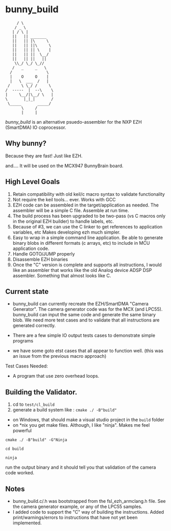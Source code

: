  # bunny_build
 

         / \
        / _ \
       | / \ |
       ||   || _______
       ||   || |\     \
       ||   || ||\     \
       ||   || || \    |
       ||   || ||  \__/
       ||   || ||   ||
        \\_/ \_/ \_//
       /   _     _   \
      /               \
      |    O     O    |
      |   \  ___  /   |
     /     \ \_/ /     \
    /  -----  |  --\    \
    |     \__/|\__/ \   |
    \       |_|_|       /
     \_____       _____/
           \     /
           |     |




*bunny_build* is an alternative psuedo-assembler for the NXP EZH (SmartDMA) IO coprocessor.

## Why bunny?

Because they are fast!  Just like EZH.

and....  It will be used on the MCX947 BunnyBrain board.

## High Level Goals

1. Retain compatibility with old keil/c macro syntax to validate functionality
2. Not require the keil tools... ever.  Works with GCC
3. EZH code can be assembled in the target/application as needed. The assembler will be a simple C file.  Assemble at run time.
4. The build process has been upgraded to be two-pass (vs C macros only in the original EZH builder) to handle labels, etc.  
5. Because of #3, we can use the C linker to get references to application variables, etc  Makes developing ezh much simpler.
6. Easy to wrap in a simple command line application. Be able to generate binary blobs in different formats (c arrays, etc) to include in MCU application code.
6. Handle GOTO/JUMP properly
7. Disassemble EZH binaries
8. Once the "C" version is complete and supports all instructions, I would like an assembler that works like the old Analog device ADSP DSP assembler.   Something that almost looks like C.

## Current state

- bunny_build can currently recreate the EZH/SmartDMA "Camera Generator".  The camera generator code was for the MCX (and LPC55).  bunny_build can input the same code and generate the same binary blob.  We need more test cases and to validate that all instructions are generated correctly.

- There are a few simple IO output tests cases to demonstrate simple programs

- we have some goto etst cases that all appear to function well.  (this was an issue from the previous macro approach)

Test Cases Needed:

- A program that use zero overhead loops.

## Building the Validator.

1. cd to `test/cl_build`
2. generate a build system like : `cmake ./ -B"build"`

- on Windows, that should make a visual studio project in the `build` folder
- on *nix you get make files.  Although,  I like "ninja".  Makes me feel powerful

`cmake ./ -B"build" -G"Ninja`

`cd build`

`ninja`

run the output binary and it should tell you that validation of the camera code worked.

## Notes

- bunny_build.c/.h was bootstrapped from the fsl_ezh_armclang.h file.  See the camera generator example, or any of the LPC55 samples. 
- I added code to support the "C" way of building the instructions.  Added print/warnings/errors to instructions that have not yet been implemented.

